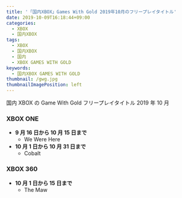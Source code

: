 ```yaml
---
title: '「国内XBOX」Games With Gold 2019年10月のフリープレイタイトル'
date: 2019-10-09T16:18:44+09:00
categories:
  - XBOX
  - 国内XBOX
tags:
  - XBOX
  - 国内XBOX
  - 国内
  - XBOX GAMES WITH GOLD
keywords:
  - 国内XBOX GAMES WITH GOLD
thumbnail: /gwg.jpg
thumbnailImagePosition: left
---
```


国内 XBOX の Game With Gold フリープレイタイトル 2019 年 10 月

<!--more-->

### XBOX ONE

- **9 月 16 日から 10 月 15 日まで**
  - We Were Here
- **10 月 1 日から 10 月 31 日まで**
  - Cobalt

### XBOX 360

- **10 月 1 日から 15 日まで**
  - The Maw

